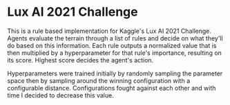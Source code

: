 # Lux AI 2021 Challenge

This is a rule based implementation for Kaggle's Lux AI 2021 Challenge. Agents evaluate the terrain through a list of rules and
decide on what they'll do based on this information. Each rule outputs a normalized value that is then multiplied by a hyperparameter for that rule's importance,
resulting on its score. Highest score decides the agent's action.

Hyperparameters were trained initially by randomly sampling the parameter space then by sampling around the winning configuration with a configurable distance. 
Configurations fought against each other and with time I decided to decrease this value.

